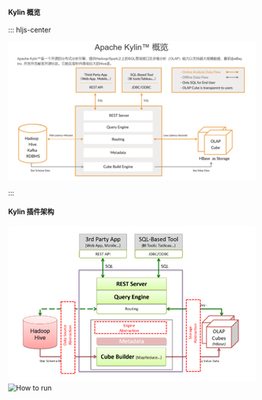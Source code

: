 #### Kylin 概览
::: hljs-center

![kylin 概览](../imgs/kylin_overview.PNG)

:::
#### Kylin 插件架构
![Kylin 插件架构](../imgs/kylin_plugin_architecture.png)
![How to run](../imgs/)